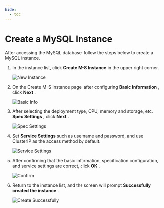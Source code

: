 ```yaml
---
hide:
  - toc
---
```


# Create a MySQL Instance

After accessing the MySQL database, follow the steps below to create a MySQL instance.

1. In the instance list, click __Create M-S Instance__ in the upper right corner.

    ![New Instance](https://docs.daocloud.io/daocloud-docs-images/docs/en/docs/middleware/mysql/images/create00.png)

2. On the Create M-S Instance page, after configuring __Basic Information__ , click __Next__ .

    ![Basic Info](https://docs.daocloud.io/daocloud-docs-images/docs/en/docs/middleware/mysql/images/create01.png)

3. After selecting the deployment type, CPU, memory and storage, etc. __Spec Settings__ , click __Next__ .

    ![Spec Settings](https://docs.daocloud.io/daocloud-docs-images/docs/en/docs/middleware/mysql/images/create02.png)

4. Set __Service Settings__ such as username and password, and use ClusterIP as the access method by default.

    ![Service Settings](https://docs.daocloud.io/daocloud-docs-images/docs/en/docs/middleware/mysql/images/create03.png)

5. After confirming that the basic information, specification configuration, and service settings are correct, click __OK__ .

    ![Confirm](https://docs.daocloud.io/daocloud-docs-images/docs/en/docs/middleware/mysql/images/create04.png)

6. Return to the instance list, and the screen will prompt __Successfully created the instance__ .

    ![Create Successfully](https://docs.daocloud.io/daocloud-docs-images/docs/en/docs/middleware/mysql/images/create05.png)
